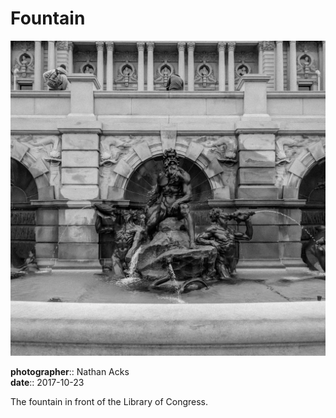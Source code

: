 # Fountain

![The fountain in front of the Library of Congress' original building](assets/2017-10-23-fountain.webp)

**photographer**:: Nathan Acks  
**date**:: 2017-10-23

The fountain in front of the Library of Congress.
